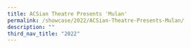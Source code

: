 ```yaml
---
title: ACSian Theatre Presents 'Mulan'
permalink: /showcase/2022/ACSian-Theatre-Presents-Mulan/
description: ""
third_nav_title: "2022"
---
```

